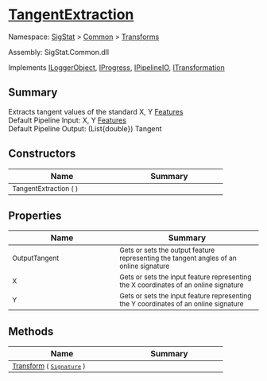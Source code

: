 # [TangentExtraction](./TangentExtraction.md)

Namespace: [SigStat]() > [Common](./../README.md) > [Transforms](./README.md)

Assembly: SigStat.Common.dll

Implements [ILoggerObject](./../ILoggerObject.md), [IProgress](./../Helpers/IProgress.md), [IPipelineIO](./../Pipeline/IPipelineIO.md), [ITransformation](./../ITransformation.md)

## Summary
Extracts tangent values of the standard X, Y [Features](https://github.com/hargitomi97/sigstat/blob/master/docs/md/SigStat/Common/Features.md)<br>Default Pipeline Input: X, Y [Features](https://github.com/hargitomi97/sigstat/blob/master/docs/md/SigStat/Common/Features.md)<br>Default Pipeline Output: (List{double})  Tangent

## Constructors

| Name | Summary | 
| --- | --- | 
| <sub>TangentExtraction (  )</sub><div style="width: 200px">| <sub></sub><div style="width: 200px">| <br>


## Properties

| Name | Summary | 
| --- | --- | 
| <sub>OutputTangent</sub><div style="width: 200px">| <sub>Gets or sets the output feature representing the tangent angles of an online signature</sub><div style="width: 200px">| <br>
| <sub>X</sub><div style="width: 200px">| <sub>Gets or sets the input feature representing the X coordinates of an online signature</sub><div style="width: 200px">| <br>
| <sub>Y</sub><div style="width: 200px">| <sub>Gets or sets the input feature representing the Y coordinates of an online signature</sub><div style="width: 200px">| <br>


## Methods

| Name | Summary | 
| --- | --- | 
| <sub>[Transform](./Methods/TangentExtraction-100663596.md) ( [`Signature`](./../Signature.md) )</sub><div style="width: 200px">| <sub></sub><div style="width: 200px">| <br>


